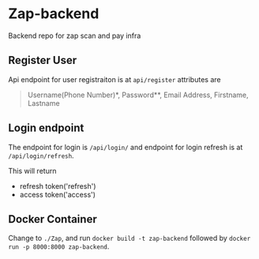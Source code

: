 # Zap-backend
Backend repo for zap scan and pay infra

## Register User
Api endpoint for user registraiton is at `api/register` attributes are 
> Username(Phone Number)*, Password**, Email Address, Firstname, Lastname

## Login endpoint

The endpoint for login is `/api/login/` and endpoint for login refresh is at `/api/login/refresh`.

This will return
* refresh token('refresh')
* access token('access')


## Docker Container
Change to `./Zap`, and run `docker build -t zap-backend` followed by `docker run -p 8000:8000 zap-backend`.

